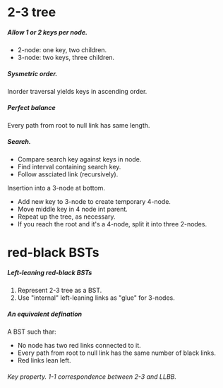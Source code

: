 # 2-3 tree

##### Allow 1 or 2 keys per node.

* 2-node: one key, two children.
* 3-node: two keys, three children.

##### Sysmetric order.

Inorder traversal yields keys in ascending order.

##### Perfect balance

Every path from root to null link has same length.

##### Search.

* Compare search key against keys in node.
* Find interval containing search key.
* Follow assciated link \(recursively\).

Insertion into a 3-node at bottom.

* Add new key to 3-node to create temporary 4-node.
* Move middle key in 4 node int parent.
* Repeat up the tree, as necessary.
* If you reach the root and it's a 4-node, split it into three 2-nodes.

# red-black BSTs

##### Left-leaning red-black BSTs

1. Represent 2-3 tree as a BST.
2. Use "internal" left-leaning links as "glue" for 3-nodes.

##### An equivalent defination

A BST such thar:

* No node has two red links connected to it.
* Every path from root to null link has the same number of black links.
* Red links lean left.

###### Key property. 1-1 correspondence between 2-3 and LLBB.



